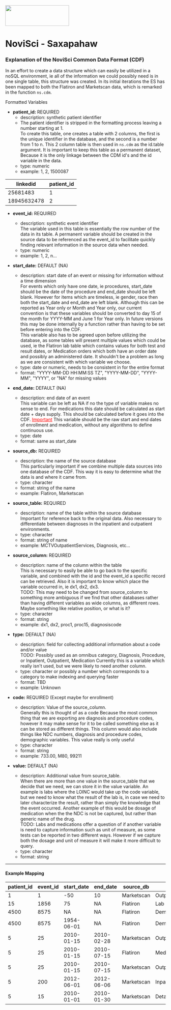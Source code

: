 <div>
<img src="https://www.novisci.com/img/novisci_banner.png" height="65" width="200">
</div>


# NoviSci - Saxapahaw #

### Explanation of the NoviSci Common Data Format (CDF) ###

In an effort to create a data structure which can easily be utilized in a noSQL environment, ie all of the information we could possibly need is in one single table, this structure was created. In its initial iterations the ES has been mapped to both the Flatiron and Marketscan data, which is remarked in the function ```ns.cdm```.

Formatted Variables

-  **patient_id:**
    REQUIRED
    + description: synthetic patient identifier
    + The patient identifier is stripped in the formatting process leaving a number starting at 1. 
    <br>To create this table, one creates a table with 2 columns, the first is the unique identifier in the database, and the second is a number from 1 to n. This 2 column table is then used in ```ns.cdm``` as the id.table argument. It is important to keep this table as a permanent dataset, Because it is the only linkage between the CDM id's and the id variable in the data.
    + type: numeric
    + example: 1, 2, 1500087
<!---
Figure out how to turn this into a better looking table
--->

|linkedid |patient_id |
|---      |---        |
|25681483 |1          |
|18945632478  |2      |

- **event_id:**
    REQUIRED
    + description: synthetic event identifier
    <br>The variable used in this table is essentially the row number of the data in its table. A permanent variable should be created in the source data to be referenced as the event_id to facilitate quickly finding relevant information in the source data when needed.
    + type: numeric
    + example: 1, 2, n...

- **start_date:**
    DEFAULT (NA)
    + description: start date of an event or missing for information without a time dimension
    <br>For events which only have one date, ie procedures, start_date should be the date of the procedure and end_date should be left blank. However for items which are timeless, ie gender, race then both the start_date and end_date are left blank. Although this can be reported as Year only or Month and Year only, our current convention is that these variables should be converted to day 15 of the month for YYYY-MM and June 1 for Year only. In future versions this may be done internally by a function rather than having to be set before entering into the CDF.<br>This variable also has to be agreed upon before utilizing the database, as some tables will present multiple values which could be used, ie the Flatiron lab table which contains values for both test and result dates, or Medication orders which both have an order date and possibly an administered date. It shouldn't be a problem as long as we are consistent with which variable we choose.
    + type: date or numeric, needs to be consistent in for the entire format
    + format: "YYYY-MM-DD HH:MM:SS TZ", "YYYY-MM-DD", "YYYY-MM", "YYYY", or "NA" for missing values

- **end_date:**
    DEFAULT (NA)
    + description: end date of an event
    <br>This variable can be left as NA if no the type of variable makes no sense to end. For medications this date should be calculated as start date + days supply. This should be calculated before it goes into the CDF. <span style="color:red;text-decoration: underline">Important</span> This variable should be the raw start and end dates of enrollment and medication, without any algorithms to define continuous use.
    + type: date
    + format: same as start_date

- **source_db:**
    REQUIRED
    + description: the name of the source database
    <br>This particularly important if we combine multiple data sources into one database of the CDF. This way it is easy to determine what the data is and where it came from.
    + type: character
    + format: string of the name
    + example: Flatiron, Marketscan
- **source_table:**
    REQUIRED
    + description: name of the table within the source database 
    <br>Important for reference back to the original data. Also necessary to differentiate between diagnoses in the inpatient and outpatient environments.
    + type: character
    + format: string of name
    + example: MCTVOutpatientServices, Diagnosis, etc...
- **source_column:**
    REQUIRED
    + description: name of the column within the table
    <br>This is necessary to easily be able to go back to the specific variable, and combined with the id and the event_id a specific record can be retrieved. Also it is important to know which place the variable occurred in, ie dx1, dx2, dx3. <br>TODO: This may need to be changed from source_column to something more ambiguous if we find that other databases rather than having different variables as wide columns, as different rows. Maybe something like relative position, or what is it?
    + type: character
    + format: string
    + example: dx1, dx2, proc1, proc15, diagnosiscode
- **type:** 
    DEFAULT (NA)
    + description: field for collecting additional information about a code and/or value
    <br>TODO: Possibly used as an omnibus category, Diagnosis, Procedure, or Inpatient, Outpatient, Medication
    Currently this is a variable which really isn't used, but we were likely to need another column.
    + type: character or possibly a number which corresponds to a category to make indexing and querying faster
    + format: TBD
    + example: Unknown
- **code:** 
    REQUIRED (Except maybe for enrollment)
    + description: Value of the source_column. 
    <br>Generally this is thought of as a code Because the most common thing that we are exporting are diagnosis and procedure codes, however it may make sense for it to be called something else as it can be stored as different things. This column would also include things like NDC numbers, diagnosis and procedure codes, demographic variables. This value really is only useful 
    + type: character
    + format: string
    + example: 733.00, M80, 99211
- **value:** 
    DEFAULT (NA)
    + description: Additional value from source_table. 
    <br>When there are more than one value in the source_table that we decide that we need, we can store it in the value variable. An example is labs where the LOINC would take up the code variable, but we need to know what the result of the lab is, in case we need to later characterize the result, rather than simply the knowledge that the event occurred. Another example of this would be dosage of medication when the the NDC is not be captured, but rather than generic name of the drug.<br>TODO: Labs and medications offer a question of if another variable is need to capture information such as unit of measure, as some tests can be reported in two different ways. However if we capture both the dosage and unit of measure it will make it more difficult to query.
    + type: character
    + format: string

-----------
#### Example Mapping ####


|patient_id |event_id   |start_date |end_date |source_db  |source_table |source_column  |type |code |value  |
|---        |---        |---        |---      |---        |---          |---            |---  |---  |---    |
|1          |1          |-50        |10       |Marketscan |OutpatientServices |dx1  |NA |73301 |NA |
|15         |1856       |75         |NA       |Flatiron   |Lab          |LOINC  |Lab  |`1742-6` |25 |
|4500       |8575       |NA         |NA       |Flatiron   |Demographics |race |Demographics |2 |NA |
|4500       |8575       |1954-06-01 |NA       |Flatiron   |Demographics |birthyear |Demographics |1954 |NA |
|5          |25         |2010-01-15 |2010-02-28 |Marketscan |OutpatientDrugClaims |ndcnum |Drugs |00603516632 |NA |
|5          |25         |2010-01-15 |2010-07-15 |Flatiron |MedicationAdministation |commondrugname |Drugs |Denosumab |60 |
|5          |25         |2010-01-15 |2010-07-15 |Marketscan |OutpatientServices |proc1 |Drugs |J0897 |NA |
|5          |200        |2012-06-01 |2012-06-06 |Marketscan |InpatientServices  |pproc  |Inpatient  |99238 |NA |
|5          |15         |2010-01-01 |2010-01-30 |Marketscan |DetailEnrollment |NA  |Enrollment |NA |NA|
